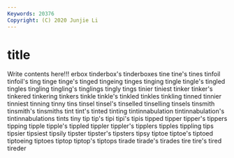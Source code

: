 ```yaml
---
Keywords: 20376
Copyright: (C) 2020 Junjie Li
---
```


# title

Write contents here!!!
erbox 
tinderbox's 
tinderboxes 
tine 
tine's 
tines 
tinfoil
tinfoil's 
ting 
tinge 
tinge's 
tinged 
tingeing 
tinges 
tinging 
tingle 
tingle's
tingled 
tingles 
tingling 
tingling's 
tinglings 
tingly 
tings 
tinier 
tiniest 
tinker
tinker's 
tinkered 
tinkering 
tinkers 
tinkle 
tinkle's 
tinkled 
tinkles 
tinkling 
tinned
tinnier 
tinniest 
tinning 
tinny 
tins 
tinsel 
tinsel's 
tinselled 
tinselling 
tinsels
tinsmith 
tinsmith's 
tinsmiths 
tint 
tint's 
tinted 
tinting 
tintinnabulation 
tintinnabulation's 
tintinnabulations
tints 
tiny 
tip 
tip's 
tipi 
tipi's 
tipis 
tipped 
tipper 
tipper's
tippers 
tipping 
tipple 
tipple's 
tippled 
tippler 
tippler's 
tipplers 
tipples 
tippling
tips 
tipsier 
tipsiest 
tipsily 
tipster 
tipster's 
tipsters 
tipsy 
tiptoe 
tiptoe's
tiptoed 
tiptoeing 
tiptoes 
tiptop 
tiptop's 
tiptops 
tirade 
tirade's 
tirades 
tire
tire's 
tired 
tireder 
